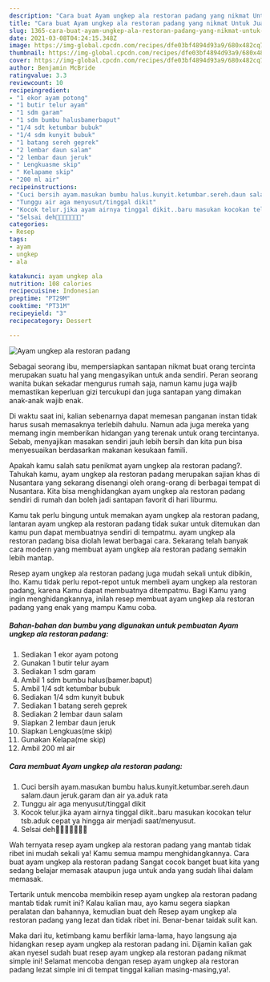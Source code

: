 ```yaml
---
description: "Cara buat Ayam ungkep ala restoran padang yang nikmat Untuk Jualan"
title: "Cara buat Ayam ungkep ala restoran padang yang nikmat Untuk Jualan"
slug: 1365-cara-buat-ayam-ungkep-ala-restoran-padang-yang-nikmat-untuk-jualan
date: 2021-03-08T04:24:15.348Z
image: https://img-global.cpcdn.com/recipes/dfe03bf4894d93a9/680x482cq70/ayam-ungkep-ala-restoran-padang-foto-resep-utama.jpg
thumbnail: https://img-global.cpcdn.com/recipes/dfe03bf4894d93a9/680x482cq70/ayam-ungkep-ala-restoran-padang-foto-resep-utama.jpg
cover: https://img-global.cpcdn.com/recipes/dfe03bf4894d93a9/680x482cq70/ayam-ungkep-ala-restoran-padang-foto-resep-utama.jpg
author: Benjamin McBride
ratingvalue: 3.3
reviewcount: 10
recipeingredient:
- "1 ekor ayam potong"
- "1 butir telur ayam"
- "1 sdm garam"
- "1 sdm bumbu halusbamerbaput"
- "1/4 sdt ketumbar bubuk"
- "1/4 sdm kunyit bubuk"
- "1 batang sereh geprek"
- "2 lembar daun salam"
- "2 lembar daun jeruk"
- " Lengkuasme skip"
- " Kelapame skip"
- "200 ml air"
recipeinstructions:
- "Cuci bersih ayam.masukan bumbu halus.kunyit.ketumbar.sereh.daun salam.daun jeruk.garam dan air ya.aduk rata"
- "Tunggu air aga menyusut/tinggal dikit"
- "Kocok telur.jika ayam airnya tinggal dikit..baru masukan kocokan telur tsb.aduk cepat ya hingga air menjadi saat/menyusut."
- "Selsai deh🤗🤗🤗🤗😉😉😉"
categories:
- Resep
tags:
- ayam
- ungkep
- ala

katakunci: ayam ungkep ala 
nutrition: 108 calories
recipecuisine: Indonesian
preptime: "PT29M"
cooktime: "PT31M"
recipeyield: "3"
recipecategory: Dessert

---
```



![Ayam ungkep ala restoran padang](https://img-global.cpcdn.com/recipes/dfe03bf4894d93a9/680x482cq70/ayam-ungkep-ala-restoran-padang-foto-resep-utama.jpg)

Sebagai seorang ibu, mempersiapkan santapan nikmat buat orang tercinta merupakan suatu hal yang mengasyikan untuk anda sendiri. Peran seorang  wanita bukan sekadar mengurus rumah saja, namun kamu juga wajib memastikan keperluan gizi tercukupi dan juga santapan yang dimakan anak-anak wajib enak.

Di waktu  saat ini, kalian sebenarnya dapat memesan panganan instan tidak harus susah memasaknya terlebih dahulu. Namun ada juga mereka yang memang ingin memberikan hidangan yang terenak untuk orang tercintanya. Sebab, menyajikan masakan sendiri jauh lebih bersih dan kita pun bisa menyesuaikan berdasarkan makanan kesukaan famili. 



Apakah kamu salah satu penikmat ayam ungkep ala restoran padang?. Tahukah kamu, ayam ungkep ala restoran padang merupakan sajian khas di Nusantara yang sekarang disenangi oleh orang-orang di berbagai tempat di Nusantara. Kita bisa menghidangkan ayam ungkep ala restoran padang sendiri di rumah dan boleh jadi santapan favorit di hari liburmu.

Kamu tak perlu bingung untuk memakan ayam ungkep ala restoran padang, lantaran ayam ungkep ala restoran padang tidak sukar untuk ditemukan dan kamu pun dapat membuatnya sendiri di tempatmu. ayam ungkep ala restoran padang bisa diolah lewat berbagai cara. Sekarang telah banyak cara modern yang membuat ayam ungkep ala restoran padang semakin lebih mantap.

Resep ayam ungkep ala restoran padang juga mudah sekali untuk dibikin, lho. Kamu tidak perlu repot-repot untuk membeli ayam ungkep ala restoran padang, karena Kamu dapat membuatnya ditempatmu. Bagi Kamu yang ingin menghidangkannya, inilah resep membuat ayam ungkep ala restoran padang yang enak yang mampu Kamu coba.

<!--inarticleads1-->

##### Bahan-bahan dan bumbu yang digunakan untuk pembuatan Ayam ungkep ala restoran padang:

1. Sediakan 1 ekor ayam potong
1. Gunakan 1 butir telur ayam
1. Sediakan 1 sdm garam
1. Ambil 1 sdm bumbu halus(bamer.baput)
1. Ambil 1/4 sdt ketumbar bubuk
1. Sediakan 1/4 sdm kunyit bubuk
1. Sediakan 1 batang sereh geprek
1. Sediakan 2 lembar daun salam
1. Siapkan 2 lembar daun jeruk
1. Siapkan  Lengkuas(me skip)
1. Gunakan  Kelapa(me skip)
1. Ambil 200 ml air




<!--inarticleads2-->

##### Cara membuat Ayam ungkep ala restoran padang:

1. Cuci bersih ayam.masukan bumbu halus.kunyit.ketumbar.sereh.daun salam.daun jeruk.garam dan air ya.aduk rata
1. Tunggu air aga menyusut/tinggal dikit
1. Kocok telur.jika ayam airnya tinggal dikit..baru masukan kocokan telur tsb.aduk cepat ya hingga air menjadi saat/menyusut.
1. Selsai deh🤗🤗🤗🤗😉😉😉




Wah ternyata resep ayam ungkep ala restoran padang yang mantab tidak ribet ini mudah sekali ya! Kamu semua mampu menghidangkannya. Cara buat ayam ungkep ala restoran padang Sangat cocok banget buat kita yang sedang belajar memasak ataupun juga untuk anda yang sudah lihai dalam memasak.

Tertarik untuk mencoba membikin resep ayam ungkep ala restoran padang mantab tidak rumit ini? Kalau kalian mau, ayo kamu segera siapkan peralatan dan bahannya, kemudian buat deh Resep ayam ungkep ala restoran padang yang lezat dan tidak ribet ini. Benar-benar taidak sulit kan. 

Maka dari itu, ketimbang kamu berfikir lama-lama, hayo langsung aja hidangkan resep ayam ungkep ala restoran padang ini. Dijamin kalian gak akan nyesel sudah buat resep ayam ungkep ala restoran padang nikmat simple ini! Selamat mencoba dengan resep ayam ungkep ala restoran padang lezat simple ini di tempat tinggal kalian masing-masing,ya!.

